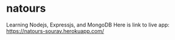 # natours

Learning Nodejs, Expressjs, and MongoDB
Here is link to live app:
https://natours-sourav.herokuapp.com/
